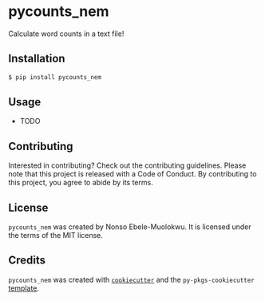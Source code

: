# pycounts_nem

Calculate word counts in a text file!

## Installation

```bash
$ pip install pycounts_nem
```

## Usage

- TODO

## Contributing

Interested in contributing? Check out the contributing guidelines. Please note that this project is released with a Code of Conduct. By contributing to this project, you agree to abide by its terms.

## License

`pycounts_nem` was created by Nonso Ebele-Muolokwu. It is licensed under the terms of the MIT license.

## Credits

`pycounts_nem` was created with [`cookiecutter`](https://cookiecutter.readthedocs.io/en/latest/) and the `py-pkgs-cookiecutter` [template](https://github.com/py-pkgs/py-pkgs-cookiecutter).
